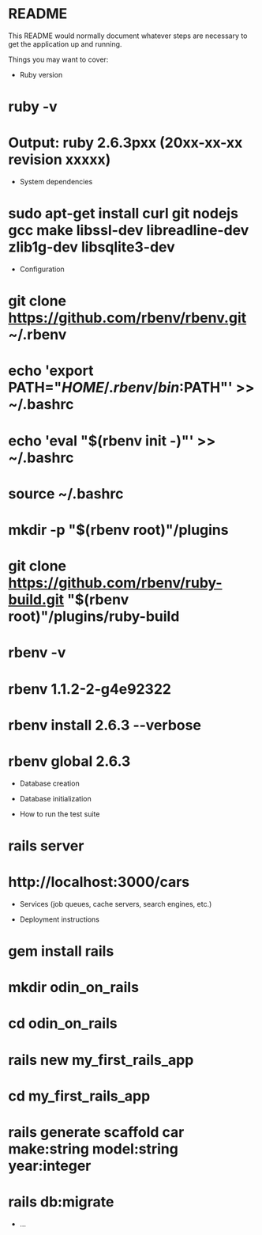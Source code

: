 # README

This README would normally document whatever steps are necessary to get the
application up and running.

Things you may want to cover:

* Ruby version
# ruby -v
# Output: ruby 2.6.3pxx (20xx-xx-xx revision xxxxx) 
* System dependencies
 # sudo apt-get install curl git nodejs gcc make libssl-dev libreadline-dev zlib1g-dev libsqlite3-dev
* Configuration
 # git clone https://github.com/rbenv/rbenv.git ~/.rbenv
 # echo 'export PATH="$HOME/.rbenv/bin:$PATH"' >> ~/.bashrc
 # echo 'eval "$(rbenv init -)"' >> ~/.bashrc
 # source ~/.bashrc
 # mkdir -p "$(rbenv root)"/plugins
 # git clone https://github.com/rbenv/ruby-build.git "$(rbenv root)"/plugins/ruby-build
 # rbenv -v
 # rbenv 1.1.2-2-g4e92322
 # rbenv install 2.6.3 --verbose
 # rbenv global 2.6.3
* Database creation

* Database initialization

* How to run the test suite
# rails server
 # http://localhost:3000/cars
* Services (job queues, cache servers, search engines, etc.)

* Deployment instructions
# gem install rails
# mkdir odin_on_rails
# cd odin_on_rails
# rails new my_first_rails_app
# cd my_first_rails_app
# rails generate scaffold car make:string model:string year:integer
# rails db:migrate
* ...
